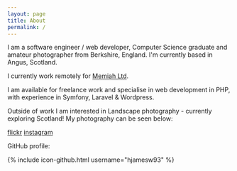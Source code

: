 ```yaml
---
layout: page
title: About
permalink: /
---
```


I am a software engineer / web developer, Computer Science graduate and amateur photographer from Berkshire, England. I'm currently based in Angus, Scotland.

I currently work remotely for [Memiah Ltd](http://www.memiah.co.uk/).

I am available for freelance work and specialise in web development in PHP, with experience in Symfony, Laravel & Wordpress.

Outside of work I am interested in Landscape photography - currently exploring Scotland! My photography can be seen below:

[flickr](https://www.flickr.com/photos/j1mb093)
[instagram](https://www.instagram.com/jhardingphoto/)

GitHub profile:

{% include icon-github.html username="hjamesw93" %}


